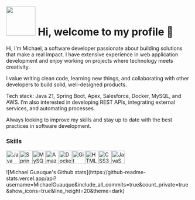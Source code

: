 # <img src="https://media.giphy.com/media/v1.Y2lkPTc5MGI3NjExbXd4OWZpd2trODZ5Y20zOG42NjRneG44NnlxZ24wOWtucW51bzVobCZlcD12MV9zdGlja2Vyc19zZWFyY2gmY3Q9cw/cNksZBXNRFX2H8wxBN/giphy.gif" width="80"> Hi, welcome to my profile 👋

Hi, I’m Michael, a software developer passionate about building solutions that make a real impact.
I have extensive experience in web application development and enjoy working on projects where technology meets creativity.

I value writing clean code, learning new things, and collaborating with other developers to build solid, well-designed products.

Tech stack: Java 21, Spring Boot, Apex, Salesforce, Docker, MySQL, and AWS.
I’m also interested in developing REST APIs, integrating external services, and automating processes.

Always looking to improve my skills and stay up to date with the best practices in software development.

### Skills

<p align="left">
<a href="https://www.oracle.com/java/" target="_blank" rel="noreferrer"><img src="https://raw.githubusercontent.com/danielcranney/readme-generator/main/public/icons/skills/java-colored.svg" alt="Java" title="Java" width="36" height="36" /></a><a href="https://spring.io/" target="_blank" rel="noreferrer"><img src="https://raw.githubusercontent.com/danielcranney/readme-generator/main/public/icons/skills/spring-boot-colored.svg" alt="Spring Boot" title="Spring Boot" width="36" height="36" /></a><a href="https://www.mysql.com/" target="_blank" rel="noreferrer"><img src="https://raw.githubusercontent.com/danielcranney/readme-generator/main/public/icons/skills/mysql-colored.svg" alt="MySQL" title="MySQL" width="36" height="36" /></a><a href="https://aws.amazon.com" target="_blank" rel="noreferrer"><img src="https://raw.githubusercontent.com/danielcranney/readme-generator/main/public/icons/skills/aws-colored-dark.svg" alt="Amazon Web Services" title="Amazon Web Services" width="36" height="36" /></a><a href="https://www.docker.com/" target="_blank" rel="noreferrer"><img src="https://raw.githubusercontent.com/danielcranney/readme-generator/main/public/icons/skills/docker-colored.svg" alt="Docker" title="Docker" width="36" height="36" /></a><a href="https://git-scm.com/" target="_blank" rel="noreferrer"><img src="https://raw.githubusercontent.com/danielcranney/readme-generator/main/public/icons/skills/git-colored.svg" alt="Git" title="Git" width="36" height="36" /></a><a href="https://developer.mozilla.org/en-US/docs/Glossary/HTML5" target="_blank" rel="noreferrer"><img src="https://raw.githubusercontent.com/danielcranney/readme-generator/main/public/icons/skills/html5-colored.svg" alt="HTML5" title="HTML5" width="36" height="36" /></a><a href="https://www.w3.org/TR/CSS/#css" target="_blank" rel="noreferrer"><img src="https://raw.githubusercontent.com/danielcranney/readme-generator/main/public/icons/skills/css3-colored.svg" alt="CSS3" title="CSS3" width="36" height="36" /></a><a href="https://developer.mozilla.org/en-US/docs/Web/JavaScript" target="_blank" rel="noreferrer"><img src="https://raw.githubusercontent.com/danielcranney/readme-generator/main/public/icons/skills/javascript-colored.svg" alt="JavaScript" title="JavaScript" width="36" height="36" /></a>
</p>
![Michael Guauque's Github stats](https://github-readme-stats.vercel.app/api?username=MichaelGuauque&include_all_commits=true&count_private=true&show_icons=true&line_height=20&theme=dark)
